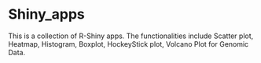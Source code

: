 # Shiny_apps

This is a collection of R-Shiny apps.
The functionalities include Scatter plot, Heatmap, Histogram, Boxplot, HockeyStick plot, Volcano Plot for Genomic Data.

